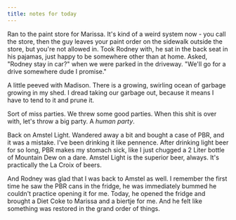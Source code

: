 ```yaml
---
title: notes for today
---
```


Ran to the paint store for Marissa.  It's kind of a weird system now -
you call the store, then the guy leaves your paint order on the
sidewalk outside the store, but you're not allowed in.  Took Rodney
with, he sat in the back seat in his pajamas, just happy to be
somewhere other than at home.  Asked, "Rodney stay in car?" when we
were parked in the driveway.  "We'll go for a drive somewhere dude I
promise."

A little peeved with Madison.  There is a growing, swirling ocean of
garbage growing in my shed.  I dread taking our garbage out, because
it means I have to tend to it and prune it.

Sort of miss parties.  We threw some good parties.  When this shit is
over with, let's throw a big party.  A _human party_.

Back on Amstel Light.  Wandered away a bit and bought a case of PBR,
and it was a mistake.  I've been drinking it like pennence.  After
drinking light beer for so long, PBR makes my stomach sick, like I
just chugged a 2 Liter bottle of Mountain Dew on a dare.  Amstel Light
is the superior beer, always.  It's practically the La Croix of beers.

And Rodney was glad that I was back to Amstel as well.  I remember the
first time he saw the PBR cans in the fridge, he was immediately
bummed he couldn't practice opening it for me.  Today, he opened the
fridge and brought a Diet Coke to Marissa and a biertje for me.  And
he felt like something was restored in the grand order of things.
